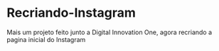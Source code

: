 # Recriando-Instagram
 Mais um projeto feito junto a Digital Innovation One, agora recriando a pagina inicial do Instagram
